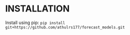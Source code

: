 # INSTALLATION

Install using pip: ```pip install git+https://github.com/athulrs177/forecast_models.git```
